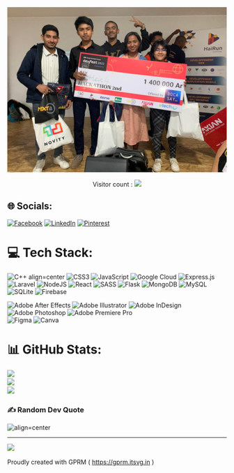 <!-- <h1 align=center><a href="https://git.io/typing-svg"><img src="https://readme-typing-svg.herokuapp.com?font=Fira+Code&weight=200&size=30&duration=5001&pause=1000&color=8abeb7&width=435&lines=Welcome+<3" alt="Typing SVG" /></a></h1>  -->
<img src="hack.jpg" />
<p align="center"> 
  Visitor count :
  <img src="https://profile-counter.glitch.me/JohanaMisaela/count.svg" />
</p>

## 🌐 Socials:
[![Facebook](https://img.shields.io/badge/Facebook-%231877F2.svg?logo=Facebook&logoColor=white)](https://facebook.com/https://github.com/JohanaMisaela) 
[![LinkedIn](https://img.shields.io/badge/LinkedIn-%230077B5.svg?logo=linkedin&logoColor=white)](https://linkedin.com/in/https://www.linkedin.com/in/johanna-misaela-bb0485228/) 
[![Pinterest](https://img.shields.io/badge/Pinterest-%23E60023.svg?logo=Pinterest&logoColor=white)](https://pinterest.com/https://www.pinterest.fr/JohannaMisaela/) 

# 💻 Tech Stack:

![C++ align=center](https://img.shields.io/badge/c++-%2300599C.svg?style=flat&logo=c%2B%2B&logoColor=white) 
![CSS3](https://img.shields.io/badge/css3-%231572B6.svg?style=flat&logo=css3&logoColor=white)
![JavaScript](https://img.shields.io/badge/javascript-%23323330.svg?style=flat&logo=javascript&logoColor=%23F7DF1E) 
![Google Cloud](https://img.shields.io/badge/Google%20Cloud-%234285F4.svg?style=flat&logo=google-cloud&logoColor=white) 
![Express.js](https://img.shields.io/badge/express.js-%23404d59.svg?style=flat&logo=express&logoColor=%2361DAFB) 
![Laravel](https://img.shields.io/badge/laravel-%23FF2D20.svg?style=flat&logo=laravel&logoColor=white) 
![NodeJS](https://img.shields.io/badge/node.js-6DA55F?style=flat&logo=node.js&logoColor=white) 
![React](https://img.shields.io/badge/react-%2320232a.svg?style=flat&logo=react&logoColor=%2361DAFB)
![SASS](https://img.shields.io/badge/SASS-hotpink.svg?style=flat&logo=SASS&logoColor=white) 
![Flask](https://img.shields.io/badge/flask-%23000.svg?style=flat&logo=flask&logoColor=white) 
![MongoDB](https://img.shields.io/badge/MongoDB-%234ea94b.svg?style=flat&logo=mongodb&logoColor=white) 
![MySQL](https://img.shields.io/badge/mysql-%2300f.svg?style=flat&logo=mysql&logoColor=white) 
![SQLite](https://img.shields.io/badge/sqlite-%2307405e.svg?style=flat&logo=sqlite&logoColor=white) 
![Firebase](https://img.shields.io/badge/firebase-%2307405e.svg?style=flat&logo=firebase&logoColor=white) 


![Adobe After Effects](https://img.shields.io/badge/Adobe%20After%20Effects-9999FF.svg?style=flat&logo=Adobe%20After%20Effects&logoColor=white) 
![Adobe Illustrator](https://img.shields.io/badge/adobeillustrator-%23FF9A00.svg?style=flat&logo=adobeillustrator&logoColor=white) 
![Adobe InDesign](https://img.shields.io/badge/Adobe%20InDesign-49021F?style=flat&logo=adobeindesign&logoColor=white) 
![Adobe Photoshop](https://img.shields.io/badge/adobephotoshop-%2331A8FF.svg?style=flat&logo=adobephotoshop&logoColor=white) 
![Adobe Premiere Pro](https://img.shields.io/badge/Adobe%20Premiere%20Pro-9999FF.svg?style=flat&logo=Adobe%20Premiere%20Pro&logoColor=white) 	
![Figma](https://img.shields.io/badge/figma-%23F24E1E.svg?style=flat&logo=figma&logoColor=white)
![Canva](https://img.shields.io/badge/Canva-%2300C4CC.svg?style=flat&logo=Canva&logoColor=white)
  

# 📊 GitHub Stats:
![](https://github-readme-stats.vercel.app/api?username=JohanaMisaela&theme=dracula&hide_border=true&include_all_commits=false&count_private=true)<br/>
![](https://github-readme-streak-stats.herokuapp.com/?user=JohanaMisaela&theme=dracula&hide_border=true)<br/>
![](https://github-readme-stats.vercel.app/api/top-langs/?username=JohanaMisaela&theme=dracula&hide_border=true&include_all_commits=false&count_private=true&layout=compact)

### ✍️ Random Dev Quote
![align=center](https://quotes-github-readme.vercel.app/api?type=horizontal&theme=light)



---
[![](https://visitcount.itsvg.in/api?id=JohanaMisaela&icon=0&color=0)](https://visitcount.itsvg.in)

Proudly created with GPRM ( https://gprm.itsvg.in )
